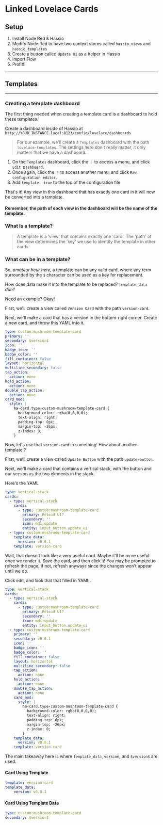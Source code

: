 # Linked Lovelace Cards

## Setup

1. Install Node Red & Hassio
2. Modify Node Red to have two context stores called `hassio_views` and `hassio_templates`
3. Create a button called `Update UI` as a helper in Hassio
4. Import Flow
5. Profit!!

---

## Templates

---

### Creating a template dashboard

The first thing needed when creating a template card is a dashboard to hold these templates.

Create a dashboard inside of Hassio at `http://YOUR_INSTANCE.local:8123/config/lovelace/dashboards`

> For our example, we'll create a `Templates` dashboard with the path `lovelace-templates`. The settings here don't really matter, it only matters that we have a dashboard.

1. On the `Templates` dashboard, click the `⋮` to access a menu, and click `Edit Dashboard`.
2. Once again, click the `⋮` to access another menu, and click `Raw configuration editor`.
3. Add `template: true` to the top of the configuration file

That's it! Any view in this dashboard that has exactly one card in it will now be converted into a template.

#### **Remember, the path of each view in the dashboard will be the name of the template.**

### What is a template?

> A template is a 'view' that contains exactly one 'card'. The 'path' of the view determines the 'key' we use to identify the template in other cards.

### What can be in a template?

So, *amateur hour here*, a template can be any valid card, where any term surrounded by the `$` character can be used as a key for replacement.

How does data make it into the template to be replaced? `template_data` *duh?*

Need an example? Okay!

First, we'll create a view called `Version Card` with the path `version-card`.

Next, we'll make a card that has a version in the bottom-right corner. Create a new card, and throw this YAML into it.

```yaml
type: custom:mushroom-template-card
primary: ''
secondary: $version$
icon: ''
badge_icon: ''
badge_color: ''
fill_container: false
layout: horizontal
multiline_secondary: false
tap_action:
  action: none
hold_action:
  action: none
double_tap_action:
  action: none
card_mod:
  style: |
    ha-card.type-custom-mushroom-template-card {
      background-color: rgba(0,0,0,0);
      text-align: right;
      padding-top: 0px;
      margin-top: -26px;
      z-index: 0;
    }
```

Now, let's use that `version-card` in something! How about another template!?

First, we'll create a view called `Update Button` with the path `update-button`.

Next, we'll make a card that contains a vertical stack, with the button and our version as the two elements in the stack. 

Here's the YAML

```yaml
type: vertical-stack
cards:
  - type: vertical-stack
    cards:
      - type: custom:mushroom-template-card
        primary: Reload UI?
        secondary: ''
        icon: mdi:update
        entity: input_button.update_ui
  - type: custom:mushroom-template-card
    template_data:
      version: v0.0.1
    template: version-card
```

Wait, that doesn't look like a very useful card. Maybe it'll be more useful once we render it. Save the card, and then click it! You may be prompted to refresh the page, if not, refresh anyways since the changes won't appear until we do.

Click edit, and look that that filled in YAML.

```yaml
type: vertical-stack
cards:
  - type: vertical-stack
    cards:
      - type: custom:mushroom-template-card
        primary: Reload UI?
        secondary: ''
        icon: mdi:update
        entity: input_button.update_ui
  - type: custom:mushroom-template-card
    primary: ''
    secondary: v0.0.1
    icon: ''
    badge_icon: ''
    badge_color: ''
    fill_container: false
    layout: horizontal
    multiline_secondary: false
    tap_action:
      action: none
    hold_action:
      action: none
    double_tap_action:
      action: none
    card_mod:
      style: |
        ha-card.type-custom-mushroom-template-card {
          background-color: rgba(0,0,0,0);
          text-align: right;
          padding-top: 0px;
          margin-top: -26px;
          z-index: 0;
        }
    template_data:
      version: v0.0.1
    template: version-card
```

The main takeaway here is where `template_data`, `version`, and `$version$` are used.

#### **Card Using Template**

```yaml
template: version-card
template_data:
    version: v0.0.1
```

#### **Card Using Template Data**

```yaml
type: custom:mushroom-template-card
secondary: $version$
```
